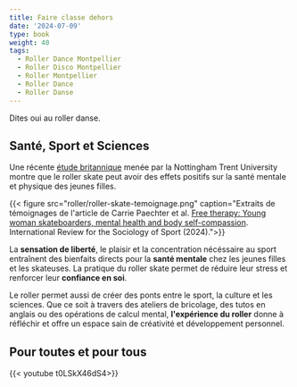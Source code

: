 ```yaml
---
title: Faire classe dehors
date: '2024-07-09'
type: book
weight: 40
tags:
  - Roller Dance Montpellier
  - Roller Disco Montpellier
  - Roller Montpellier
  - Roller Dance
  - Roller Danse
---
```


Dites oui au roller danse.

<!--more-->

## Santé, Sport et Sciences

Une récente [étude britannique](https://journals.sagepub.com/doi/epub/10.1177/10126902241268357) menée par la Nottingham Trent University montre que le roller skate peut avoir des effets positifs sur la santé mentale et physique des jeunes filles. 

{{< figure src="roller/roller-skate-temoignage.png" caption="Extraits de témoignages de l'article de Carrie Paechter et al. [Free therapy: Young woman skateboarders, mental health and body self-compassion](https://journals.sagepub.com/doi/full/10.1177/10126902241268357). International Review for the Sociology of Sport (2024).">}} 

La <b>sensation de liberté</b>, le plaisir et la concentration nécéssaire au sport entraînent des bienfaits directs pour la <b>santé mentale</b> chez les jeunes filles et les skateuses. La pratique du roller skate permet de réduire leur stress et renforcer leur <b>confiance en soi</b>.

Le roller permet aussi de créer des ponts entre le sport, la culture et les sciences. Que ce soit à travers des ateliers de bricolage, des tutos en anglais ou des opérations de calcul mental, <b>l'expérience du roller</b> donne à réfléchir et offre un espace sain de créativité et développement personnel.

## Pour toutes et pour tous

{{< youtube t0LSkX46dS4>}}